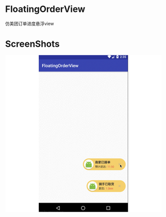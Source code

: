 # FloatingOrderView
仿美团订单进度悬浮view

# ScreenShots
![](https://github.com/kuangxiaoguo0123/FloatingOrderView/blob/master/screenshot/orderview.gif)
